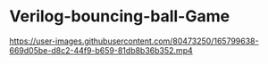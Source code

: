 # Verilog-bouncing-ball-Game





https://user-images.githubusercontent.com/80473250/165799638-669d05be-d8c2-44f9-b659-81db8b36b352.mp4

